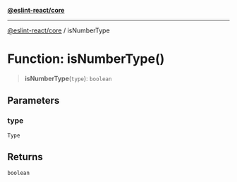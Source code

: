 [**@eslint-react/core**](../README.md)

***

[@eslint-react/core](../README.md) / isNumberType

# Function: isNumberType()

> **isNumberType**(`type`): `boolean`

## Parameters

### type

`Type`

## Returns

`boolean`
